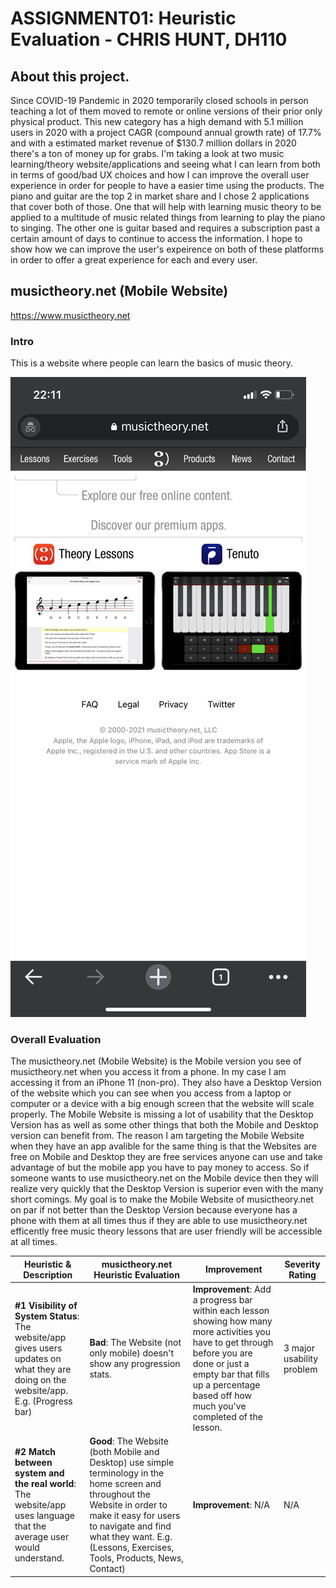 # ASSIGNMENT01: Heuristic Evaluation - CHRIS HUNT, DH110

## About this project.

Since COVID-19 Pandemic in 2020 temporarily closed schools in person teaching a lot of them moved to remote or online versions of their prior only physical product. This new category has a high demand with 5.1 million users in 2020 with a project CAGR (compound annual growth rate) of 17.7% and with a estimated market revenue of $130.7 million dollars in 2020 there's a ton of money up for grabs. I'm taking a look at two music learning/theory website/applications and seeing what I can learn from both in terms of good/bad UX choices and how I can improve the overall user experience in order for people to have a easier time using the products. The piano and guitar are the top 2 in market share and I chose 2 applications that cover both of those. One that will help with learning music theory to be applied to a multitude of music related things from learning to play the piano to singing. The other one is guitar based and requires a subscription past a certain amount of days to continue to access the information. I hope to show how we can improve the user's expeirence on both of these platforms in order to offer a great experience for each and every user.

## musictheory.net (Mobile Website)

https://www.musictheory.net

### Intro

This is a website where people can learn the basics of music theory. 

![music theory mobile home site](IMG_1839.PNG)

### Overall Evaluation

The musictheory.net (Mobile Website) is the Mobile version you see of musictheory.net when you access it from a phone. In my case I am accessing it from an iPhone 11 (non-pro). They also have a Desktop Version of the website which you can see when you access from a laptop or computer or a device with a big enough screen that the website will scale properly. The Mobile Website is missing a lot of usability that the Desktop Version has as well as some other things that both the Mobile and Desktop version can benefit from. The reason I am targeting the Mobile Website when they have an app avalible for the same thing is that the Websites are free on Mobile and Desktop they are free services anyone can use and take advantage of but the mobile app you have to pay money to access. So if someone wants to use musictheory.net on the Mobile device then they will realize very quickly that the Desktop Version is superior even with the many short comings. My goal is to make the Mobile Website of musictheory.net on par if not better than the Desktop Version because everyone has a phone with them at all times thus if they are able to use musictheory.net efficently free music theory lessons that are user friendly will be accessible at all times.

Heuristic & Description | musictheory.net Heuristic Evaluation | Improvement | Severity Rating 
--------------------------|---------------------------|------------|------------
**#1 Visibility of System Status**: The website/app gives users updates on what they are doing on the website/app. E.g. (Progress bar) | **Bad**: The Website (not only mobile) doesn't show any progression stats. | **Improvement**: Add a progress bar within each lesson showing how many more activities you have to get through before you are done or just a empty bar that fills up a percentage based off how much you've completed of the lesson. | 3 major usability problem
**#2 Match between system and the real world**: The website/app uses language that the average user would understand. | **Good**: The Website (both Mobile and Desktop) use simple terminology in the home screen and throughout the Website in order to make it easy for users to navigate and find what they want. E.g. (Lessons, Exercises, Tools, Products, News, Contact) | **Improvement**: N/A | N/A
